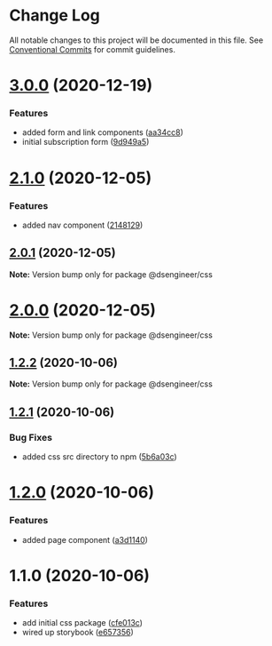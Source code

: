 # Change Log

All notable changes to this project will be documented in this file.
See [Conventional Commits](https://conventionalcommits.org) for commit guidelines.

# [3.0.0](https://github.com/DesignSystemsEngineer/designsystem/compare/v2.1.1...v3.0.0) (2020-12-19)

### Features

- added form and link components ([aa34cc8](https://github.com/DesignSystemsEngineer/designsystem/commit/aa34cc89c43e7f597beb50abec7872f2387e7977))
- initial subscription form ([9d949a5](https://github.com/DesignSystemsEngineer/designsystem/commit/9d949a55a54d62abd7af8f447e752c72542f6655))

# [2.1.0](https://github.com/DesignSystemsEngineer/designsystem/compare/v2.0.3...v2.1.0) (2020-12-05)

### Features

- added nav component ([2148129](https://github.com/DesignSystemsEngineer/designsystem/commit/21481298ea8e150ebf67028804ce5d2a5e8f58aa))

## [2.0.1](https://github.com/DesignSystemsEngineer/designsystem/compare/v2.0.0...v2.0.1) (2020-12-05)

**Note:** Version bump only for package @dsengineer/css

# [2.0.0](https://github.com/DesignSystemsEngineer/designsystem/compare/v1.3.0...v2.0.0) (2020-12-05)

**Note:** Version bump only for package @dsengineer/css

## [1.2.2](https://github.com/DesignSystemsEngineer/designsystem/compare/v1.2.1...v1.2.2) (2020-10-06)

**Note:** Version bump only for package @dsengineer/css

## [1.2.1](https://github.com/DesignSystemsEngineer/designsystem/compare/v1.2.0...v1.2.1) (2020-10-06)

### Bug Fixes

- added css src directory to npm ([5b6a03c](https://github.com/DesignSystemsEngineer/designsystem/commit/5b6a03cb4779015e7376bc48ec6b4b7e9cb25af9))

# [1.2.0](https://github.com/DesignSystemsEngineer/designsystem/compare/v1.1.0...v1.2.0) (2020-10-06)

### Features

- added page component ([a3d1140](https://github.com/DesignSystemsEngineer/designsystem/commit/a3d1140f272569350d27c4ad1d972c8eb29285db))

# 1.1.0 (2020-10-06)

### Features

- add initial css package ([cfe013c](https://github.com/DesignSystemsEngineer/designsystem/commit/cfe013c159556bf7e610da2253b6f8f389ce2dea))
- wired up storybook ([e657356](https://github.com/DesignSystemsEngineer/designsystem/commit/e6573565329aa0cdb6d42f6fdc71d371b829cb6a))
